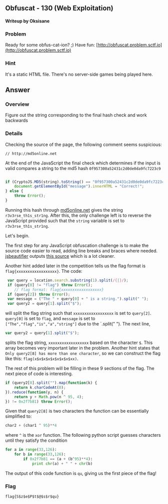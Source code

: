 ## Obfuscat - 130 (Web Exploitation) ##
#### Writeup by Oksisane

### Problem ###

Ready for some obfus-cat-ion? ;) Have fun: [http://obfuscat.problem.sctf.io](http://obfuscat.problem.sctf.io)

### Hint ###

It's a static HTML file. There's no server-side games being played here.

## Answer ##

### Overview ###

Figure out the string corresponding to the final hash check and work backwards
### Details ###
Checking the source of the page, the following comment seems suspicious: 
```
// http://md5online.net
```

At the end of the JavaScript the final check which determines if the input is valid compares a string to the md5 hash `0f957300a52431c2d0de0da9fc7223c9`

```javascript

if (CryptoJS.MD5(string).toString() == "0f957300a52431c2d0de0da9fc7223c9") {
	document.getElementById("message").innerHTML = "Correct!";
} else {
	throw Error();
}
```

Running this hash through [md5online.net](http://md5online.net/) gives the string `r3v3rse_th1s_str1ng`. After this, the only challenge left is to reverse the JavaScript provided such that the `string`  variable is set to `r3v3rse_th1s_str1ng`. 

Let's begin.

The first step for any JavaScript obfuscation challenge is to make the source code easier to read, adding line breaks and braces where needed.
[jsbeautifier](http://jsbeautifier.org/) outputs [this source](obfuscat/obfuscat.js) which is a lot cleaner. 

Another hint added later in the competition tells us the flag format is `flag{xxxxxxxxxxxxxxxxxx}`. The code:
```js
 var query = location.search.substring(1).split(/{|}/);
 if (query[0] != "flag") throw Error();
    // flag format: flag{xxxxxxxxxxxxxxxxxx}
 if (query[2]) throw Error();
 var message = ("The " + query[0] + " is a string.").split(" ");
 var query2 = query[1].split("$");
```
will split the flag string such that `xxxxxxxxxxxxxxxxxx` is set to `query[2]`. `query[0]` is set to `flag`, and `message` is set to `["The","flag","is","a","string"]` due to the `.split(" "). The next line,
```js
var query2 = query[1].split("$");
```
splits the flag string, `xxxxxxxxxxxxxxxxxx` based on the character `$`. This array becomes very important later in the problem. Another hint states that `Only query2[8] has more than one character`, so we can construct the flag like this: `flag(x$x$x$x$x$x$x$x$xx)`.

The rest of this problem will be filling in these 9 sections of the flag. The next piece of code is interesting.
```js
if (query2[8].split("").map(function(k) {
    return k.charCodeAt(0);
}).reduce(function(y, n) {
    return y + Math.pow(n ^ 95, 4);
}) != 0x2f7b81) throw Error();
```
Given that `query2[8]` is two characters the function can be essentially simplified to:
```python
char2 + (char1 ^ 95)**4
```
where `^` is the `xor` function. The following python script guesses characters until they satisfy the condition
```python
for a in range(33,126):
    for b in range(33,126):
        if 0x2f7b81 == (a + (b^95)**4):
            print chr(a) + " " + chr(b)
```
The output of this code function is `qu`, giving us the first piece of the flag!



### Flag ###

    flag{S$z$e$P$t$@$s$r$qu}
